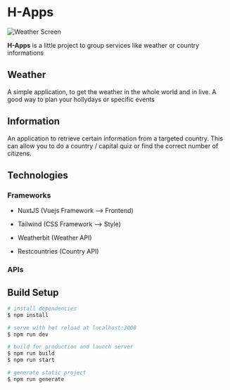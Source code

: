 # H-Apps
![Weather Screen](https://i.ibb.co/DGkG1MP/H-apps.jpg)

**H-Apps** is a little project to group services like weather or country informations

## Weather
A simple application, to get the weather in the whole world and in live. A good way to plan your hollydays or specific events

## Information
An application to retrieve certain information from a targeted country. This can allow you to do a country / capital quiz or find the correct number of citizens.

## Technologies
### Frameworks
- NuxtJS (Vuejs Framework --> Frontend)
- Tailwind (CSS Framework --> Style)

- Weatherbit (Weather API)
- Restcountries (Country API)

### APIs          
## Build Setup

```bash
# install dependencies
$ npm install

# serve with hot reload at localhost:3000
$ npm run dev

# build for production and launch server
$ npm run build
$ npm run start

# generate static project
$ npm run generate
```

